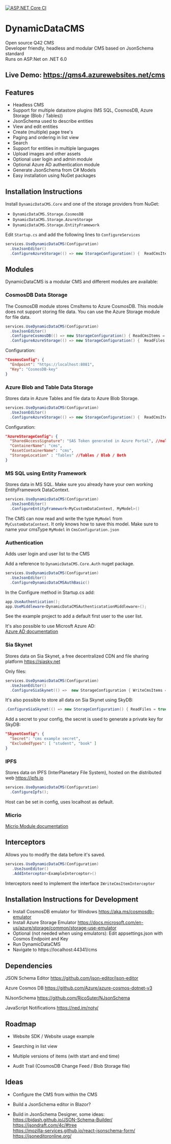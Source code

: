 [![ASP.NET Core CI](https://github.com/Q42/DynamicDataCMS/actions/workflows/aspnetcore.yml/badge.svg)](https://github.com/Q42/DynamicDataCMS/actions/workflows/aspnetcore.yml)
# DynamicDataCMS
Open source Q42 CMS  
Developer friendly, headless and modular CMS based on JsonSchema standard  
Runs on ASP.Net on .NET 6.0

## Live Demo: https://qms4.azurewebsites.net/cms

## Features
- Headless CMS
- Support for multiple datastore plugins (MS SQL, CosmosDB, Azure Storage (Blob / Tables))
- JsonSchema used to describe entities
- View and edit entities
- Create (multiple) page tree's
- Paging and ordering in list view
- Search
- Support for entities in multiple languages
- Upload images and other assets
- Optional user login and admin module
- Optional Azure AD authentication module
- Generate JsonSchema from C# Models
- Easy installation using NuGet packages

## Installation Instructions
Install `DynamicDataCMS.Core` and one of the storage providers from NuGet:
- `DynamicDataCMS.Storage.CosmosDB`
- `DynamicDataCMS.Storage.AzureStorage` 
- `DynamicDataCMS.Storage.EntityFramework`

Edit `Startup.cs` and add the following lines to `ConfigureServices`   

```cs
services.UseDynamicDataCMS(Configuration)
  .UseJsonEditor()
  .ConfigureAzureStorage(() => new StorageConfiguration() {  ReadCmsItems = true, ReadFiles = true });
```
## Modules
DynamicDataCMS is a modular CMS and different modules are available:

### CosmosDB Data Storage
The CosmosDB module stores CmsItems to Azure CosmosDB. This module does not support storing file data. You can use the Azure Storage module for file data.
```cs
services.UseDynamicDataCMS(Configuration)
  .UseJsonEditor()
  .ConfigureCosmosDB(() => new StorageConfiguration() { ReadCmsItems = true })
  .ConfigureAzureStorage(() => new StorageConfiguration() {  ReadFiles = true }); //Optional if you need file storage.
```

Configuration:
```json
"CosmosConfig": {
  "Endpoint": "https://localhost:8081",
  "Key": "CosmosDB-key"
}
```

### Azure Blob and Table Data Storage
Stores data in Azure Tables and file data to Azure Blob Storage.

```cs
services.UseDynamicDataCMS(Configuration)
  .UseJsonEditor()
  .ConfigureAzureStorage(() => new StorageConfiguration() {  ReadCmsItems = true, ReadFiles = true });
```

Configuration:
```json
"AzureStorageConfig": {
  "SharedAccessSignature": "SAS Token generated in Azure Portal", //null to use development storage
  "ContainerName": "cms",
  "AssetContainerName": "cms",
  "StorageLocation" : "Tables" //Tables / Blob / Both
}
```

### MS SQL using Entity Framework
Stores data in MS SQL. Make sure you already have your own working EntityFramework DataContext.

```cs
services.UseDynamicDataCMS(Configuration)
  .UseJsonEditor()
  .ConfigureEntityFramework<MyCustomDataContext, MyModel>()
```

The CMS can now read and write the type `MyModel` from `MyCustomDataContext`. It only knows how to save this model. Make sure to name your cmsType `MyModel` in `CmsConfiguration.json`


### Authentication
Adds user login and user list to the CMS

Add a reference to `DynamicDataCMS.Core.Auth` nuget package.
```cs
services.UseDynamicDataCMS(Configuration)
  .UseJsonEditor()
  .ConfigureDynamicDataCMSAuthBasic()
```

In the Configure method in Startup.cs add:
```cs
app.UseAuthentication();
app.UseMiddleware<DynamicDataCMSAuthenticatationMiddleware>();
```

See the example project to add a default first user to the user list.

It's also possible to use Microsft Azure AD:  
[Azure AD documentation](src/DynamicDataCMS.Module.Auth.AzureAD)

### Sia Skynet
Stores data on Sia Skynet, a free decentralized CDN and file sharing platform
https://siasky.net

Only files:
```cs
services.UseDynamicDataCMS(Configuration)
  .UseJsonEditor()
  .ConfigureSiaSkynet(() =>  new StorageConfiguration { WriteCmsItems = false , ReadFiles = true})
```

It's also possible to store all data on Sia Skynet using SkyDB:
```cs
.ConfigureSiaSkynet(() => new StorageConfiguration() { ReadFiles = true, ReadCmsItems = true, WriteFiles = true, WriteCmsItems = true });
```

Add a secret to your config, the secret is used to generate a private key for SkyDB:
```json
"SkynetConfig": {
  "Secret": "cms example secret",
  "ExcludedTypes": [ "student", "book" ]
}
```

### IPFS
Stores data on IPFS (InterPlanetary File System), hosted on the distributed web
https://ipfs.io

```cs
services.UseDynamicDataCMS(Configuration)
  .ConfigureIpfs();
```
Host can be set in config, uses localhost as default.

### Micrio
[Micrio Module documentation](src/DynamicDataCMS.Module.Micrio)

## Interceptors
Allows you to modify the data before it's saved.
```cs
services.UseDynamicDataCMS(Configuration)
   .UseJsonEditor()
   .AddInterceptor<ExampleInterceptor>()
```

Interceptors need to implement the interface `IWriteCmsItemInterceptor`

## Installation Instructions for Development
- Install CosmosDB emulator for Windows https://aka.ms/cosmosdb-emulator
- Install Azure Storage Emulator https://docs.microsoft.com/en-us/azure/storage/common/storage-use-emulator
- Optional (not needed when using emulators): Edit appsettings.json with Cosmos Endpoint and Key
- Run DynamicDataCMS
- Navigate to https://localhost:44341/cms

## Dependencies
JSON Schema Editor
https://github.com/json-editor/json-editor

Azure Cosmos DB
https://github.com/Azure/azure-cosmos-dotnet-v3

NJsonSchema
https://github.com/RicoSuter/NJsonSchema

JavaScript Notifications
https://ned.im/noty/


## Roadmap
- Website SDK / Website usage example

- Searching in list view

- Multiple versions of items (with start and end time)

- Audit Trail (CosmosDB Change Feed / Blob Storage file)

## Ideas

- Configure the CMS from within the CMS

- Build a JsonSchema editor in Blazor?

- Build in JsonSchema Designer, some ideas:  
https://bjdash.github.io/JSON-Schema-Builder/  
https://jsondraft.com/4c/#tree  
https://mozilla-services.github.io/react-jsonschema-form/  
https://jsoneditoronline.org/  
